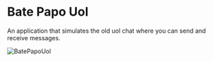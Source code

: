 # Bate Papo Uol
An application that simulates the old uol chat where you can send and receive messages.

![BatePapoUol](https://user-images.githubusercontent.com/93724285/151037067-c1d36634-1b2a-4696-a7e5-e86ded0270c8.gif)

